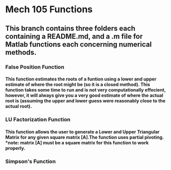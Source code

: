 # Mech 105 Functions

## This branch contains three folders each containing a README.md, and a .m file for Matlab functions each concerning numerical methods.

### False Position Function
#### This function estimates the roots of a funtion using a lower and upper estimate of where the root might be (so it is a closed method). This function takes some time to run and is not very computationally effecient, however, it will always give you a very good estimate of where the actual root is (assuming the upper and lower guess were reasonably close to the actual root).

### LU Factorization Function
#### This function allows the user to generate a Lower and Upper Triangular Matrix for any given square matrix [A].The function uses partial pivoting.  *note: matrix [A] must be a square matrix for this function to work properly.

### Simpson's Function
